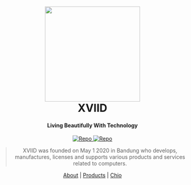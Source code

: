 <h1 align="center">
  <a href="https://github.com/officialxviid/disgester">
    <img src="https://github.com/officialxviid/xviid/blob/master/logo-1.png?raw=true" width="250"/>
  </a>
  <br>
  XVIID
</h1>

<h4 align="center">Living Beautifully With Technology</h4>

<p align="center">
  <a href="https://github.com/officialxviid/disgester/releases" rel="nofollow">
    <img src="https://img.shields.io/static/v1?logo=github&color=ffffff&label=repo&message=2" alt="Repo" data-canonical-src="https://img.shields.io/static/v1?logo=github&color=ffffff&label=repo&message=2" style="max-width:100%;">
  </a>
  <a href="https://github.com/officialxviid/disgester/releases" rel="nofollow">
    <img src="https://img.shields.io/static/v1?color=informational&label=sponsor&message=5" alt="Repo" data-canonical-src="https://img.shields.io/static/v1?logo=github&color=ffffff&label=repo&message=2" style="max-width:100%;">
  </a>
</p>

<blockquote align="center">
XVIID was founded on May 1 2020 in Bandung who develops, manufactures, licenses and supports various products and services related to computers.
</blockquote>

<p align="center">
  <a href="https://xviid.net/about">About</a>&nbsp;|&nbsp;<a href="https://xviid.net/products">Products</a>&nbsp;|&nbsp;<a href="https://chio.xviid.net/">Chio</a>
</p>

